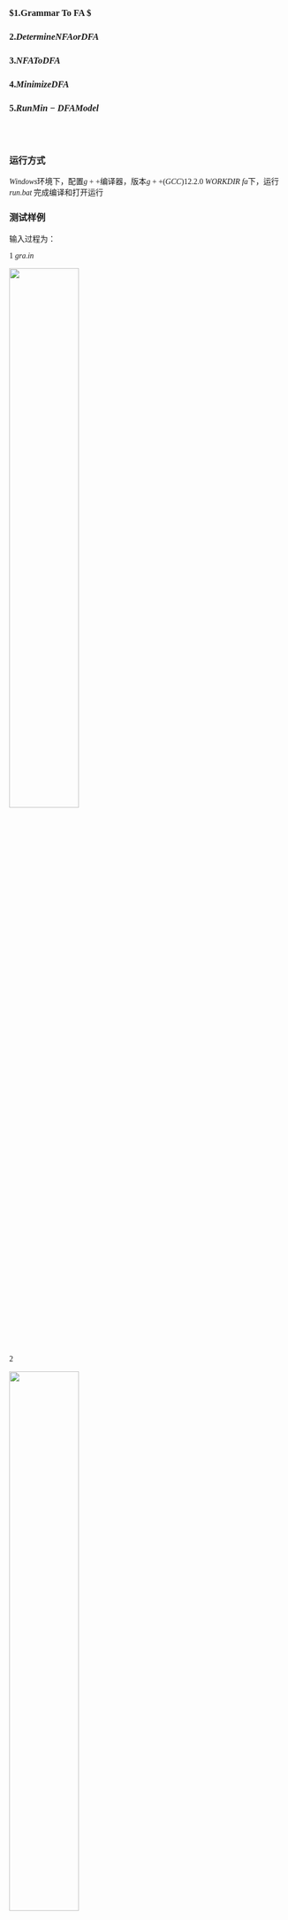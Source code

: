 <font face="楷体">

### $1.Grammar To FA $
### $2.Determine NFA or DFA$
### $3.NFA To DFA$
### $4.Minimize DFA$
### $5.Run Min-DFA Model$

<br>
<br>

### 运行方式

$Windows$环境下，配置$g++$编译器，版本$g++ (GCC) 12.2.0$
$WORKDIR$ $fa$下，运行$run.bat$ 完成编译和打开运行

### 测试样例
输入过程为：

$1$
$gra.in$

<img src="10.png" width="50%">

$2$

<img src="11.png" width="50%">

$3$

<img src="12.png" width="50%">

$4$

<img src="13.png" width="50%">

$5$
$aaaaaaabbbb$

<img src="14.png" width="50%">

$5$
$abababab$

<img src="15.png" width="50%">

#### $1.Grammar ~ ~ To ~ ~ FA $

<img src="4.png" width="50%">

<br>

$NFA$ 和 $DFA$ 结构体，即为五元组存储方式.

<img src="1.png" width="50%">

<br>

输入文件名指定正则文法读取路径，使用$c++$容器实例 $std::vector<std::vector<std::array<char, 2>>>$ 存储正则文法，存储方式为带权有向图。

#### $2.Determine ~ ~ NFA ~ ~ or ~ ~ DFA$

<img src="2.png" width="50%">

<br>

自定义 $print$ 函数输出图关键信息，并将图传给$mysql$式表格输出函数，判断是否$DFA$方式为如果穿的值里有一列长度不为一，既有多个选择时，即为$NFA$。

#### DFA Output

<img src="5.png" width="50%">

实现表格的格式化输出，借鉴$mysql$命令行数据库输出格式完成。

<img src="3.png" width="50%">

<br>

实现 $Print-DFA$ 函数，作用为格式化输出DFA。

#### $3.NFA ~ ~ To ~ ~ DFA$

<img src="6.png" width="50%">

实现 $sol $函数，实现$NFA$ 到 $DFA$ 的转换，具体办法为不断将新的状态添加到队列末尾，直至无新状态的产生，即为$DFA$ ，返回值为 $DFA$ 五元组。

#### $4.Minimize ~ ~ DFA$

<img src="7.png" width="50%">

$min$ 函数，实现$DFA$的最小化，具体方法为将属性集合不断拆分为不可再分，再将相同状态的集合校区，即得到最小化的$DFA$。

#### $5.Run Min-DFA Model$

<img src="8.png" width="50%">

$run$ 函数，实现句子在$DFA$上的运行，判断是否可以产生这个句子，并返回真值。
